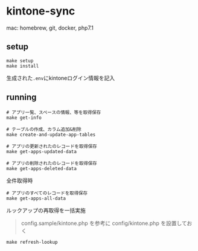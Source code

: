 kintone-sync
===================

mac: homebrew, git, docker, php7.1

## setup

```
make setup
make install
```

生成された`.env`にkintoneログイン情報を記入

## running

```
# アプリ一覧、スペースの情報、等を取得保存
make get-info

# テーブルの作成、カラム追加&削除
make create-and-update-app-tables

# アプリの更新されたのレコードを取得保存
make get-apps-updated-data

# アプリの削除されたのレコードを取得保存
make get-apps-deleted-data

```

全件取得時

```
# アプリのすべてのレコードを取得保存
make get-apps-all-data
```

ルックアップの再取得を一括実施

> config.sample/kintone.php を参考に config/kintone.php を設置しておく

```
make refresh-lookup
```
